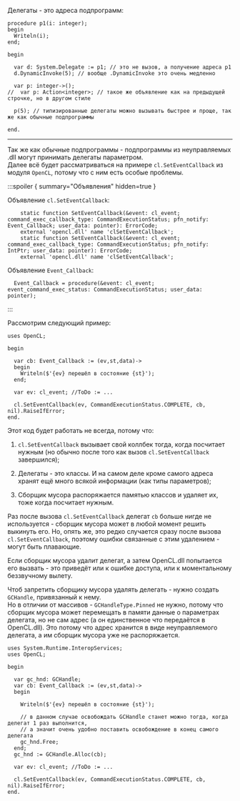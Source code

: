 


Делегаты - это адреса подпрограмм:
```
procedure p1(i: integer);
begin
  Writeln(i);
end;

begin
  
  var d: System.Delegate := p1; // это не вызов, а получение адреса p1
  d.DynamicInvoke(5); // вообще .DynamicInvoke это очень медленно
  
  var p: integer->();
//  var p: Action<integer>; // такое же объявление как на предыдущей строчке, но в другом стиле
  
  p(5); // типизированные делегаты можно вызывать быстрее и проще, так же как обычные подпрограммы
  
end.
```

---

Так же как обычные подпрограммы - подпрограммы из неуправляемых .dll могут принимать делегаты параметром.\
Далее всё будет рассматриваться на примере `cl.SetEventCallback` из модуля `OpenCL`, потому что с ним есть особые проблемы.

:::spoiler { summary="Объявления" hidden=true }

Объявление `cl.SetEventCallback`:
```
    static function SetEventCallback(&event: cl_event; command_exec_callback_type: CommandExecutionStatus; pfn_notify: Event_Callback; user_data: pointer): ErrorCode;
    external 'opencl.dll' name 'clSetEventCallback';
    static function SetEventCallback(&event: cl_event; command_exec_callback_type: CommandExecutionStatus; pfn_notify: IntPtr; user_data: pointer): ErrorCode;
    external 'opencl.dll' name 'clSetEventCallback';
```
Объявление `Event_Callback`:
```
  Event_Callback = procedure(&event: cl_event; event_command_exec_status: CommandExecutionStatus; user_data: pointer);
```

:::

Рассмотрим следующий пример:
```
uses OpenCL;

begin
  
  var cb: Event_Callback := (ev,st,data)->
  begin
    Writeln($'{ev} перешёл в состояние {st}');
  end;
  
  var ev: cl_event; //ToDo := ...
  
  cl.SetEventCallback(ev, CommandExecutionStatus.COMPLETE, cb, nil).RaiseIfError;
end.
```
Этот код будет работать не всегда, потому что:

1. `cl.SetEventCallback` вызывает свой коллбек тогда, когда посчитает нужным (но обычно после того как вызов `cl.SetEventCallback` завершился);

2. Делегаты - это классы. И на самом деле кроме самого адреса хранят ещё много всякой информации (как типы параметров);

3. Сборщик мусора распоряжается памятью классов и удаляет их, тоже когда посчитает нужным.

Раз после вызова `cl.SetEventCallback` делегат `cb` больше нигде не используется - сборщик мусора может в любой момент
решить выкинуть его. Но, опять же, это редко случается сразу после вызова `cl.SetEventCallback`,
поэтому ошибки связанные с этим удалением - могут быть плавающие.

Если сборщик мусора удалит делегат, а затем OpenCL.dll попытается его вызвать -
это приведёт или к ошибке доступа, или к моментальному беззвучному вылету.

Чтоб запретить сборщику мусора удалять делегать - нужно создать `GCHandle`, привязанный к нему.\
Но в отличии от массивов - `GCHandleType.Pinned` не нужно, потому что сборщик мусора может перемещать
в памяти данные о параметрах делегата, но не сам адрес (а он единственное что передаётся в OpenCL.dll).
Это потому что адрес хранится в виде неуправляемого делегата, а им сборщик мусора уже не распоряжается.

```
uses System.Runtime.InteropServices;
uses OpenCL;

begin
  
  var gc_hnd: GCHandle;
  var cb: Event_Callback := (ev,st,data)->
  begin
    
    Writeln($'{ev} перешёл в состояние {st}');
    
    // в данном случае освобождать GCHandle станет можно тогда, когда делегат 1 раз выполнится,
    // а значит очень удобно поставить освобождение в конец самого делегата
    gc_hnd.Free;
  end;
  gc_hnd := GCHandle.Alloc(cb);
  
  var ev: cl_event; //ToDo := ...
  
  cl.SetEventCallback(ev, CommandExecutionStatus.COMPLETE, cb, nil).RaiseIfError;
end.
```


